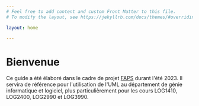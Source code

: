 ```yaml
---
# Feel free to add content and custom Front Matter to this file.
# To modify the layout, see https://jekyllrb.com/docs/themes/#overriding-theme-defaults

layout: home

---
```


# Bienvenue

Ce guide a été élaboré dans le cadre de projet [FAPS](https://www.polymtl.ca/appui-pedagogique/fonds-dinnovation-pedagogique/fonds-dactions-pedagogiques-strategiques-faps-0) durant l'été 2023. Il servira de référence pour l'utilisation de l'UML au département de génie informatique et logiciel, plus particulièrement pour les cours LOG1410, LOG2400, LOG2990 et LOG3990. 

